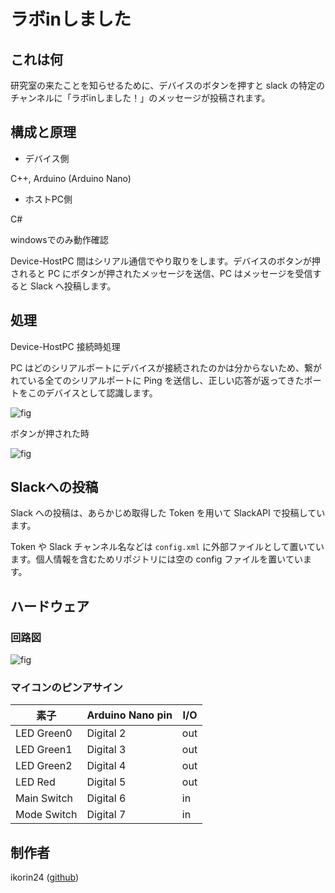 # ラボinしました

## これは何

研究室の来たことを知らせるために、デバイスのボタンを押すと slack の特定のチャンネルに「ラボinしました！」のメッセージが投稿されます。

## 構成と原理

- デバイス側

C++, Arduino (Arduino Nano)

- ホストPC側

C#

windowsでのみ動作確認

Device-HostPC 間はシリアル通信でやり取りをします。デバイスのボタンが押されると PC にボタンが押されたメッセージを送信、PC はメッセージを受信すると Slack へ投稿します。

## 処理

Device-HostPC 接続時処理

PC はどのシリアルポートにデバイスが接続されたのかは分からないため、繋がれている全てのシリアルポートに Ping を送信し、正しい応答が返ってきたポートをこのデバイスとして認識します。

![fig](https://github.com/ikorin24/i-got-arrived-at-the-lab/blob/image/img/fig1.png)

ボタンが押された時

![fig](https://github.com/ikorin24/i-got-arrived-at-the-lab/blob/image/img/fig2.png)

## Slackへの投稿

Slack への投稿は、あらかじめ取得した Token を用いて SlackAPI で投稿しています。

Token や Slack チャンネル名などは ```config.xml``` に外部ファイルとして置いています。個人情報を含むためリポジトリには空の config ファイルを置いています。

## ハードウェア

### 回路図

![fig](https://github.com/ikorin24/i-got-arrived-at-the-lab/blob/image/img/fig3.png)

### マイコンのピンアサイン

| 素子         | Arduino Nano pin | I/O |
| ----------- | ---------------- | --- |
| LED Green0  | Digital 2        | out |
| LED Green1  | Digital 3        | out |
| LED Green2  | Digital 4        | out |
| LED Red     | Digital 5        | out |
| Main Switch | Digital 6        | in  |
| Mode Switch | Digital 7        | in  |

## 制作者

ikorin24 ([github](https://github.com/ikorin24))
